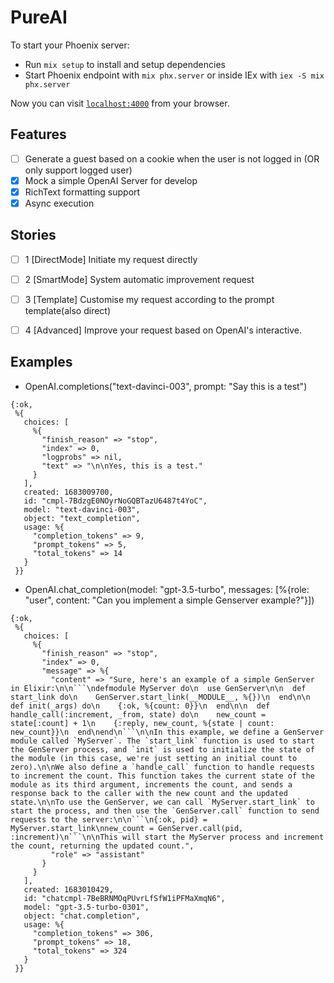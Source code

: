 # PureAI

To start your Phoenix server:

  * Run `mix setup` to install and setup dependencies
  * Start Phoenix endpoint with `mix phx.server` or inside IEx with `iex -S mix phx.server`

Now you can visit [`localhost:4000`](http://localhost:4000) from your browser.

## Features

  - [ ] Generate a guest based on a cookie when the user is not logged in (OR only support logged user)
  - [x] Mock a simple OpenAI Server for develop
  - [x] RichText formatting support
  - [x] Async execution

## Stories

  - [ ] 1 [DirectMode] Initiate my request directly
  - [ ] 2 [SmartMode] System automatic improvement request
  - [ ] 3 [Template] Customise my request according to the prompt template(also direct)
  - [ ] 4 [Advanced] Improve your request based on OpenAI's interactive.


## Examples

* OpenAI.completions("text-davinci-003", prompt: "Say this is a test")

```shell
{:ok,
 %{
   choices: [
     %{
       "finish_reason" => "stop",
       "index" => 0,
       "logprobs" => nil,
       "text" => "\n\nYes, this is a test."
     }
   ],
   created: 1683009700,
   id: "cmpl-7BdzgE0NOyrNoGQBTazU6487t4YoC",
   model: "text-davinci-003",
   object: "text_completion",
   usage: %{
     "completion_tokens" => 9,
     "prompt_tokens" => 5,
     "total_tokens" => 14
   }
 }}
```

* OpenAI.chat_completion(model: "gpt-3.5-turbo", messages: [%{role: "user", content: "Can you implement a simple Genserver example?"}])

```shell
{:ok,
 %{
   choices: [
     %{
       "finish_reason" => "stop",
       "index" => 0,
       "message" => %{
         "content" => "Sure, here's an example of a simple GenServer in Elixir:\n\n```\ndefmodule MyServer do\n  use GenServer\n\n  def start_link do\n    GenServer.start_link(__MODULE__, %{})\n  end\n\n  def init(_args) do\n    {:ok, %{count: 0}}\n  end\n\n  def handle_call(:increment, _from, state) do\n    new_count = state[:count] + 1\n    {:reply, new_count, %{state | count: new_count}}\n  end\nend\n```\n\nIn this example, we define a GenServer module called `MyServer`. The `start_link` function is used to start the GenServer process, and `init` is used to initialize the state of the module (in this case, we're just setting an initial count to zero).\n\nWe also define a `handle_call` function to handle requests to increment the count. This function takes the current state of the module as its third argument, increments the count, and sends a response back to the caller with the new count and the updated state.\n\nTo use the GenServer, we can call `MyServer.start_link` to start the process, and then use the `GenServer.call` function to send requests to the server:\n\n```\n{:ok, pid} = MyServer.start_link\nnew_count = GenServer.call(pid, :increment)\n```\n\nThis will start the MyServer process and increment the count, returning the updated count.",
         "role" => "assistant"
       }
     }
   ],
   created: 1683010429,
   id: "chatcmpl-7BeBRNMOqPUvrLfSfW1iPFMaXmqN6",
   model: "gpt-3.5-turbo-0301",
   object: "chat.completion",
   usage: %{
     "completion_tokens" => 306,
     "prompt_tokens" => 18,
     "total_tokens" => 324
   }
 }}
```